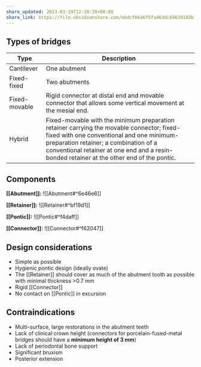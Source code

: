```yaml
---
share_updated: 2023-03-19T12:20:20+00:00
share_link: https://file.obsidianshare.com/ebdcf66a6f5fa463dc69639183b13020.html
---
```


## Types of bridges
| Type          | Description                                                                                                                                                                                                                                                                 |
| ------------- | --------------------------------------------------------------------------------------------------------------------------------------------------------------------------------------------------------------------------------------------------------------------------- |
| Cantilever    | One abutment                                                                                                                                                                                                                                                                |
| Fixed-fixed   | Two abutments                                                                                                                                                                                                                                                               |
| Fixed-movable | Rigid connector at distal end and movable connector that allows some vertical movement at the mesial end.                                                                                                                                                                   |
| Hybrid        | Fixed-movable with the minimum preparation retainer carrying the movable connector; fixed-fixed with one conventional and one minimum-preparation retainer; a combination of a conventional retainer at one end and a resin-bonded retainer at the other end of the pontic. |

## Components

**[[Abutment]]:** ![[Abutment#^6e46e6]]

**[[Retainer]]:** ![[Retainer#^bf19d1]]

**[[Pontic]]:** ![[Pontic#^f4daff]]

**[[Connector]]:** ![[Connector#^f62047]]

## Design considerations
* Simple as possible
* Hygienic pontic design (ideally ovate)
* The [[Retainer]] should cover as much of the abutment tooth as possible with minimal thickness >0.7 mm
* Rigid [[Connector]]
* No contact on [[Pontic]] in excursion

## Contraindications
* Multi-surface, large restorations in the abutment teeth
* Lack of clinical crown height (connectors for porcelain-fused-metal bridges should have a **minimum height of 3 mm**)
* Lack of periodontal bone support
* Significant bruxism
* Posterior extension